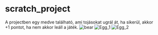 # scratch_project
A projectben egy medve található, ami tojásokat ugrál át, ha sikerül, akkor +1 pontot, ha nem akkor leáll a játék.
![bear](https://github.com/bnkkristof/scratch_project/assets/163194597/10e33d18-2938-4426-b919-b4afe4a935c2)
![Egg_1](https://github.com/bnkkristof/scratch_project/assets/163194597/14cdc373-7977-4fe6-b2d8-eb21bb39e39c)
![Egg_2](https://github.com/bnkkristof/scratch_project/assets/163194597/edb7cf89-2874-4406-98fc-9c74b4773dcb)
